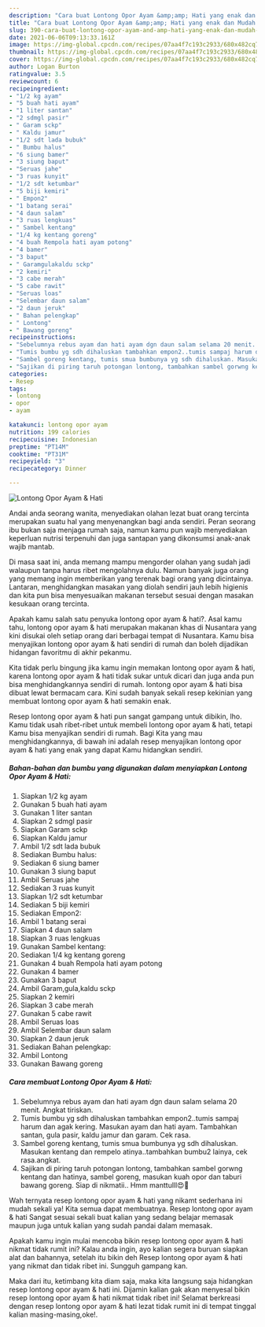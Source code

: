 ```yaml
---
description: "Cara buat Lontong Opor Ayam &amp;amp; Hati yang enak dan Mudah Dibuat"
title: "Cara buat Lontong Opor Ayam &amp;amp; Hati yang enak dan Mudah Dibuat"
slug: 390-cara-buat-lontong-opor-ayam-and-amp-hati-yang-enak-dan-mudah-dibuat
date: 2021-06-06T09:13:33.161Z
image: https://img-global.cpcdn.com/recipes/07aa4f7c193c2933/680x482cq70/lontong-opor-ayam-hati-foto-resep-utama.jpg
thumbnail: https://img-global.cpcdn.com/recipes/07aa4f7c193c2933/680x482cq70/lontong-opor-ayam-hati-foto-resep-utama.jpg
cover: https://img-global.cpcdn.com/recipes/07aa4f7c193c2933/680x482cq70/lontong-opor-ayam-hati-foto-resep-utama.jpg
author: Logan Burton
ratingvalue: 3.5
reviewcount: 6
recipeingredient:
- "1/2 kg ayam"
- "5 buah hati ayam"
- "1 liter santan"
- "2 sdmgl pasir"
- " Garam sckp"
- " Kaldu jamur"
- "1/2 sdt lada bubuk"
- " Bumbu halus"
- "6 siung bamer"
- "3 siung baput"
- "Seruas jahe"
- "3 ruas kunyit"
- "1/2 sdt ketumbar"
- "5 biji kemiri"
- " Empon2"
- "1 batang serai"
- "4 daun salam"
- "3 ruas lengkuas"
- " Sambel kentang"
- "1/4 kg kentang goreng"
- "4 buah Rempola hati ayam potong"
- "4 bamer"
- "3 baput"
- " Garamgulakaldu sckp"
- "2 kemiri"
- "3 cabe merah"
- "5 cabe rawit"
- "Seruas loas"
- "Selembar daun salam"
- "2 daun jeruk"
- " Bahan pelengkap"
- " Lontong"
- " Bawang goreng"
recipeinstructions:
- "Sebelumnya rebus ayam dan hati ayam dgn daun salam selama 20 menit. Angkat tiriskan."
- "Tumis bumbu yg sdh dihaluskan tambahkan empon2..tumis sampaj harum dan agak kering. Masukan ayam dan hati ayam. Tambahkan santan, gula pasir, kaldu jamur dan garam. Cek rasa."
- "Sambel goreng kentang, tumis smua bumbunya yg sdh dihaluskan. Masukan kentang dan rempelo atinya..tambahkan bumbu2 lainya, cek rasa.angkat."
- "Sajikan di piring taruh potongan lontong, tambahkan sambel gorwng kentang dan hatinya, sambel goreng, masukan kuah opor dan taburi bawang goreng. Siap di nikmatii.. Hmm manttulll😍🤤"
categories:
- Resep
tags:
- lontong
- opor
- ayam

katakunci: lontong opor ayam 
nutrition: 199 calories
recipecuisine: Indonesian
preptime: "PT14M"
cooktime: "PT31M"
recipeyield: "3"
recipecategory: Dinner

---
```



![Lontong Opor Ayam &amp; Hati](https://img-global.cpcdn.com/recipes/07aa4f7c193c2933/680x482cq70/lontong-opor-ayam-hati-foto-resep-utama.jpg)

Andai anda seorang wanita, menyediakan olahan lezat buat orang tercinta merupakan suatu hal yang menyenangkan bagi anda sendiri. Peran seorang ibu bukan saja menjaga rumah saja, namun kamu pun wajib menyediakan keperluan nutrisi terpenuhi dan juga santapan yang dikonsumsi anak-anak wajib mantab.

Di masa  saat ini, anda memang mampu mengorder olahan yang sudah jadi walaupun tanpa harus ribet mengolahnya dulu. Namun banyak juga orang yang memang ingin memberikan yang terenak bagi orang yang dicintainya. Lantaran, menghidangkan masakan yang diolah sendiri jauh lebih higienis dan kita pun bisa menyesuaikan makanan tersebut sesuai dengan masakan kesukaan orang tercinta. 



Apakah kamu salah satu penyuka lontong opor ayam &amp; hati?. Asal kamu tahu, lontong opor ayam &amp; hati merupakan makanan khas di Nusantara yang kini disukai oleh setiap orang dari berbagai tempat di Nusantara. Kamu bisa menyajikan lontong opor ayam &amp; hati sendiri di rumah dan boleh dijadikan hidangan favoritmu di akhir pekanmu.

Kita tidak perlu bingung jika kamu ingin memakan lontong opor ayam &amp; hati, karena lontong opor ayam &amp; hati tidak sukar untuk dicari dan juga anda pun bisa menghidangkannya sendiri di rumah. lontong opor ayam &amp; hati bisa dibuat lewat bermacam cara. Kini sudah banyak sekali resep kekinian yang membuat lontong opor ayam &amp; hati semakin enak.

Resep lontong opor ayam &amp; hati pun sangat gampang untuk dibikin, lho. Kamu tidak usah ribet-ribet untuk membeli lontong opor ayam &amp; hati, tetapi Kamu bisa menyajikan sendiri di rumah. Bagi Kita yang mau menghidangkannya, di bawah ini adalah resep menyajikan lontong opor ayam &amp; hati yang enak yang dapat Kamu hidangkan sendiri.

<!--inarticleads1-->

##### Bahan-bahan dan bumbu yang digunakan dalam menyiapkan Lontong Opor Ayam &amp; Hati:

1. Siapkan 1/2 kg ayam
1. Gunakan 5 buah hati ayam
1. Gunakan 1 liter santan
1. Siapkan 2 sdmgl pasir
1. Siapkan  Garam sckp
1. Siapkan  Kaldu jamur
1. Ambil 1/2 sdt lada bubuk
1. Sediakan  Bumbu halus:
1. Sediakan 6 siung bamer
1. Gunakan 3 siung baput
1. Ambil Seruas jahe
1. Sediakan 3 ruas kunyit
1. Siapkan 1/2 sdt ketumbar
1. Sediakan 5 biji kemiri
1. Sediakan  Empon2:
1. Ambil 1 batang serai
1. Siapkan 4 daun salam
1. Siapkan 3 ruas lengkuas
1. Gunakan  Sambel kentang:
1. Sediakan 1/4 kg kentang goreng
1. Gunakan 4 buah Rempola hati ayam potong
1. Gunakan 4 bamer
1. Gunakan 3 baput
1. Ambil  Garam,gula,kaldu sckp
1. Siapkan 2 kemiri
1. Siapkan 3 cabe merah
1. Gunakan 5 cabe rawit
1. Ambil Seruas loas
1. Ambil Selembar daun salam
1. Siapkan 2 daun jeruk
1. Sediakan  Bahan pelengkap:
1. Ambil  Lontong
1. Gunakan  Bawang goreng




<!--inarticleads2-->

##### Cara membuat Lontong Opor Ayam &amp; Hati:

1. Sebelumnya rebus ayam dan hati ayam dgn daun salam selama 20 menit. Angkat tiriskan.
1. Tumis bumbu yg sdh dihaluskan tambahkan empon2..tumis sampaj harum dan agak kering. Masukan ayam dan hati ayam. Tambahkan santan, gula pasir, kaldu jamur dan garam. Cek rasa.
1. Sambel goreng kentang, tumis smua bumbunya yg sdh dihaluskan. Masukan kentang dan rempelo atinya..tambahkan bumbu2 lainya, cek rasa.angkat.
1. Sajikan di piring taruh potongan lontong, tambahkan sambel gorwng kentang dan hatinya, sambel goreng, masukan kuah opor dan taburi bawang goreng. Siap di nikmatii.. Hmm manttulll😍🤤




Wah ternyata resep lontong opor ayam &amp; hati yang nikamt sederhana ini mudah sekali ya! Kita semua dapat membuatnya. Resep lontong opor ayam &amp; hati Sangat sesuai sekali buat kalian yang sedang belajar memasak maupun juga untuk kalian yang sudah pandai dalam memasak.

Apakah kamu ingin mulai mencoba bikin resep lontong opor ayam &amp; hati nikmat tidak rumit ini? Kalau anda ingin, ayo kalian segera buruan siapkan alat dan bahannya, setelah itu bikin deh Resep lontong opor ayam &amp; hati yang nikmat dan tidak ribet ini. Sungguh gampang kan. 

Maka dari itu, ketimbang kita diam saja, maka kita langsung saja hidangkan resep lontong opor ayam &amp; hati ini. Dijamin kalian gak akan menyesal bikin resep lontong opor ayam &amp; hati nikmat tidak ribet ini! Selamat berkreasi dengan resep lontong opor ayam &amp; hati lezat tidak rumit ini di tempat tinggal kalian masing-masing,oke!.

